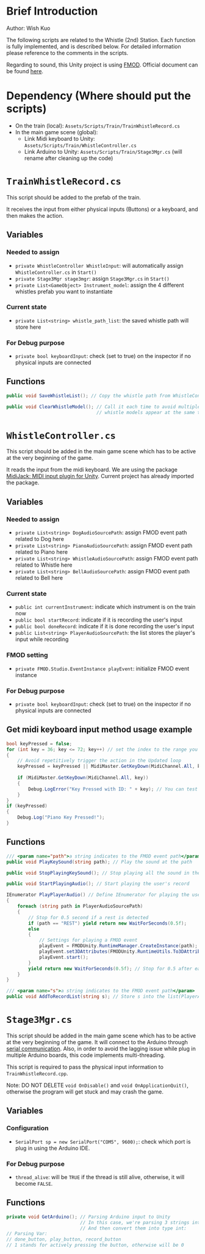 # Brief Introduction
Author: Wish Kuo

The following scripts are related to the Whistle (2nd) Station.
Each function is fully implemented, and is described below. For detailed information please reference to the comments in the scripts.

Regarding to sound, this Unity project is using [FMOD](https://www.fmod.com/unity).
Official document can be found [here](https://www.fmod.com/resources/documentation-api?version=2.02&page=welcome.html).

# Dependency (Where should put the scripts)
- On the train (local): `Assets/Scripts/Train/TrainWhistleRecord.cs`
- In the main game scene (global):
    - Link Midi keyboard to Unity: `Assets/Scripts/Train/WhistleController.cs`
    - Link Arduino to Unity: `Assets/Scripts/Train/Stage3Mgr.cs` (will rename after cleaning up the code)

# `TrainWhistleRecord.cs`
This script should be added to the prefab of the train.

It receives the input from either physical inputs (Buttons) or a keyboard, and then makes the action.

## Variables 
### Needed to assign
- `private WhistleController WhistleInput`: will automatically assign `WhistleController.cs` in `Start()`
- `private Stage3Mgr stage3mgr`: assign `Stage3Mgr.cs` in `Start()`
- `private List<GameObject> Instrument_model`: assign the 4 different whistles prefab you want to instantiate

### Current state
- `private List<string> whistle_path_list`: the saved whistle path will store here

### For Debug purpose
- `private bool keyboardInput`: check (set to true) on the inspector if no physical inputs are connected

## Functions
``` C#
public void SaveWhistleList(); // Copy the whistle path from WhistleController.cs
```

``` C#
public void ClearWhistleModel(); // Call it each time to avoid multiple
                                 // whistle models appear at the same time  
```

# `WhistleController.cs`
This script should be added in the main game scene which has to be active at the very beginning of the game.

It reads the input from the midi keyboard. We are using the package [MidiJack: MIDI input plugin for Unity](https://github.com/keijiro/MidiJack). Current project has already imported the package.

## Variables 
### Needed to assign
- `private List<string> DogAudioSourcePath`: assign FMOD event path related to Dog here
- `private List<string> PianoAudioSourcePath`: assign FMOD event path related to Piano here
- `private List<string> WhistleAudioSourcePath`: assign FMOD event path related to Whistle here
- `private List<string> BellAudioSourcePath`: assign FMOD event path related to Bell here

### Current state
- `public int currentInstrument`: indicate which instrument is on the train now
- `public bool startRecord`: indicate if it is recording the user's input
- `public bool doneRecord`: indicate if it is done recording the user's input
- `public List<string> PlayerAudioSourcePath`: the list stores the player's input while recording

### FMOD setting
- `private FMOD.Studio.EventInstance playEvent`: initialize FMOD event instance

### For Debug purpose
- `private bool keyboardInput`: check (set to true) on the inspector if no physical inputs are connected

## Get midi keyboard input method usage example
``` C#
bool keyPressed = false;
for (int key = 36; key <= 72; key++) // set the index to the range you want to include
{
    // Avoid repetitively trigger the action in the Updated loop
    keyPressed = keyPressed || MidiMaster.GetKeyDown(MidiChannel.All, key); 
    
    if (MidiMaster.GetKeyDown(MidiChannel.All, key))
    {
        Debug.LogError("Key Pressed with ID: " + key); // You can test the key ID with this line
    }
}
if (keyPressed)
{
    Debug.Log("Piano Key Pressed!");
}
```

## Functions
``` C#
/// <param name="path">a string indicates to the FMOD event path</param>
public void PlayKeySound(string path); // Play the sound at the path
```

``` C#
public void StopPlayingKeySound(); // Stop playing all the sound in the scene
```

``` C#
public void StartPlayingAudio(); // Start playing the user's record
```

``` C#
IEnumerator PlayPlayerAudio() // Define IEnumerator for playing the user's record
{
    foreach (string path in PlayerAudioSourcePath)
    {
        // Stop for 0.5 second if a rest is detected
        if (path == "REST") yield return new WaitForSeconds(0.5f);
        else
        {
            // Settings for playing a FMOD event
            playEvent = FMODUnity.RuntimeManager.CreateInstance(path);
            playEvent.set3DAttributes(FMODUnity.RuntimeUtils.To3DAttributes(this.gameObject));
            playEvent.start();
        }
        yield return new WaitForSeconds(0.5f); // Stop for 0.5 after each sound clip
    }
}
```

``` C#
/// <param name="s">a string indicates to the FMOD event path</param>
public void AddToRecordList(string s); // Store s into the list(PlayerAudioSourcePath)
```

# `Stage3Mgr.cs`
This script should be added in the main game scene which has to be active at the very beginning of the game.
It will connect to the Arduino through [serial communication](https://create.arduino.cc/projecthub/raisingawesome/unity-game-engine-and-arduino-serial-communication-12fdd5).
Also, in order to avoid the lagging issue while plug in multiple Arduino boards, this code implements multi-threading.

This script is required to pass the physical input information to `TrainWhistleRecord.cpp`.

Note: DO NOT DELETE `void OnDisable()` and `void OnApplicationQuit()`, otherwise the program will get stuck and may crash the game.

## Variables 
### Configuration
- `SerialPort sp = new SerialPort("COM5", 9600);`: check which port is plug in using the Arduino IDE.

### For Debug purpose
- `thread_alive`: will be `TRUE` if the thread is still alive, otherwise, it will become `FALSE`. 

## Functions
``` C#
private void GetArduino(); // Parsing Arduino input to Unity
                           // In this case, we're parsing 3 strings into Unity,
                           // And then convert them into type int:
// Parsing Var: 
// done_button, play_button, record_button
// 1 stands for actively pressing the button, otherwise will be 0
```
